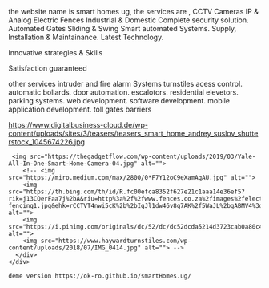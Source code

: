 the website name is smart homes ug, the services are , CCTV
Cameras
IP & Analog
Electric
Fences
Industrial & Domestic
Complete security solution.  
Automated
Gates
Sliding & Swing
Smart automated Systems.
Supply, Installation & Maintainance.    Latest Technology.

Innovative strategies & Skills

Satisfaction guaranteed

other services intruder and fire alarm Systems turnstiles
acess control. automatic bollards. door automation. escalotors. residential elevetors.
parking systems.
web development. software development.
mobile application development. toll gates barriers



https://www.digitalbusiness-cloud.de/wp-content/uploads/sites/3/teasers/teasers_smart_home_andrey_suslov_shutterstock_1045674226.jpg



     <img src="https://thegadgetflow.com/wp-content/uploads/2019/03/Yale-All-In-One-Smart-Home-Camera-04.jpg" alt="">
        <!-- <img src="https://miro.medium.com/max/2800/0*F7Y12oC9eXamAgAU.jpg" alt="">
        <img src="https://th.bing.com/th/id/R.fc00efca8352f627e21c1aaa14e36ef5?rik=j13CQerFaa7j%2bA&riu=http%3a%2f%2fwww.fences.co.za%2fimages%2felectric-fencing1.jpg&ehk=rCCTVT4nwi5cK%2b%2bIqJl1dw46v8q7AK%2f5WaJL%2bgABMV4%3d&risl=&pid=ImgRaw&r=0" alt="">
        <img src="https://i.pinimg.com/originals/dc/52/dc/dc52dcda5214d3723cab0a80c4ed047c.jpg" alt="">
        <img src="https://www.haywardturnstiles.com/wp-content/uploads/2018/07/IMG_0414.jpg" alt=""> -->
      </div>
    </div>

    deme version https://ok-ro.github.io/smartHomes.ug/
